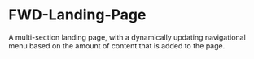 # FWD-Landing-Page
A multi-section landing page, with a dynamically updating navigational menu based on the amount of content that is added to the page.
